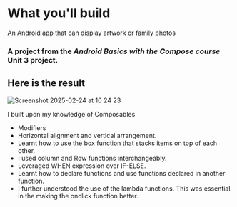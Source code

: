 # What you'll build
An Android app that can display artwork or family photos

### A project from the _Android Basics with the Compose course_ Unit 3 project.

## Here is the result

![Screenshot 2025-02-24 at 10 24 23](https://github.com/user-attachments/assets/99ab44d2-438e-44a2-84ce-8b166c999c95)

I built upon my knowledge of Composables 

- Modifiers
- Horizontal alignment and vertical arrangement.
- Learnt how to use the box function that stacks items on top of each other.
- I used column and Row functions interchangeably.
- Leveraged WHEN expression over IF-ELSE.
- Learnt how to declare functions and use functions declared in another function.
- I further understood the use of the lambda functions. This was essential in the making the onclick function better.
